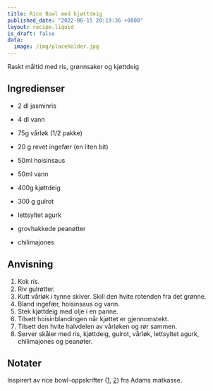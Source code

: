 ```yaml
---
title: Rice Bowl med kjøttdeig
published_date: "2022-06-15 20:19:36 +0000"
layout: recipe.liquid
is_draft: false
data:
  image: /img/placeholder.jpg
---
```

Raskt måltid med ris, grønnsaker og kjøttdeig

## Ingredienser

- 2 dl jasminris
- 4 dl vann

- 75g vårløk (1/2 pakke)

- 20 g revet ingefær (en liten bit)
- 50ml hoisinsaus
- 50ml vann

- 400g kjøttdeig

- 300 g gulrot
- lettsyltet agurk
- grovhakkede peanøtter
- chilimajones

## Anvisning

1. Kok ris.
2. Riv gulrøtter.
3. Kutt vårløk i tynne skiver. Skill den hvite rotenden fra det grønne.
4. Bland ingefær, hoisinsaus og vann.
5. Stek kjøttdeig med olje i en panne.
6. Tilsett hoisinblandingen når kjøttet er gjennomstekt.
7. Tilsett den hvite halvdelen av vårløken og rør sammen.
8. Server skåler med ris, kjøttdeig, gulrot, vårløk, lettsyltet agurk, chilimajones og peanøter.

## Notater

Inspirert av rice bowl-oppskrifter ([1](https://www.adamsmatkasse.no/oppskrift/41610/rice-bowl-med-hoisinstekt-kjottdeig-varlok-lettsyltet-agurk-chilimajones-og-peanotter), [2](https://www.adamsmatkasse.no/oppskrift/38588/rice-bowl-med-hoisinstekt-kjottdeig-syltet-rodlok-og-gronne-erter-servert-med-chilimajones-og-peanotter)) fra Adams matkasse.